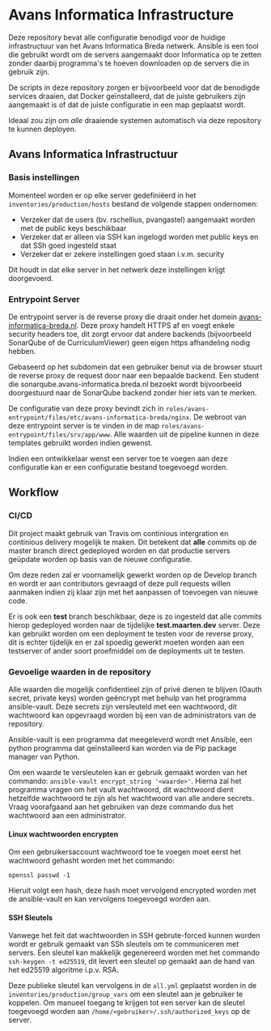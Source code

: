 # Avans Informatica Infrastructure

Deze repository bevat alle configuratie benodigd voor de huidige infrastructuur van
het Avans Informatica Breda netwerk. Ansible is een tool die gebruikt wordt om de servers
aangemaakt door Informatica op te zetten zonder daarbij programma's te hoeven downloaden
op de servers die in gebruik zijn.

De scripts in deze repository zorgen er bijvoorbeeld voor dat de benodigde services
draaien, dat Docker geïnstalleerd, dat de juiste gebruikers zijn aangemaakt is of dat de juiste configuratie in een
map geplaatst wordt.

Ideaal zou zijn om _alle_ draaiende systemen automatisch via deze repository
te kunnen deployen.

## Avans Informatica Infrastructuur

### Basis instellingen

Momenteel worden er op elke server gedefiniëerd in het `inventories/production/hosts`
bestand de volgende stappen ondernomen:
- Verzeker dat de users (bv. rschellius, pvangastel) aangemaakt worden met de public keys beschikbaar
- Verzeker dat er alleen via SSH kan ingelogd worden met public keys en dat SSh goed ingesteld staat
- Verzeker dat er zekere instellingen goed staan i.v.m. security

Dit houdt in dat elke server in het netwerk deze instellingen krijgt doorgevoerd.

### Entrypoint Server

De entrypoint server is de reverse proxy die draait onder het domein [avans-informatica-breda.nl](https://avans-informatica-breda.nl).
Deze proxy handelt HTTPS af en voegt enkele security headers toe, dit zorgt ervoor
dat andere backends (bijvoorbeeld SonarQube of de CurriculumViewer) geen eigen https
afhandeling nodig hebben.

Gebaseerd op het subdomein dat een gebruiker benut via de browser stuurt de reverse proxy
de request door naar een bepaalde backend. Een student die 
sonarqube.avans-informatica.breda.nl bezoekt wordt bijvoorbeeld doorgestuurd naar de SonarQube backend
zonder hier iets van te merken. 

De configuratie van deze proxy bevindt zich in `roles/avans-entrypoint/files/etc/avans-informatica-breda/nginx`.
De webroot van deze entrypoint server is te vinden in de map `roles/avans-entrypoint/files/srv/app/www`.
Alle waarden uit de pipeline kunnen in deze templates gebruikt worden indien gewenst.

Indien een ontwikkelaar wenst een server toe te voegen aan deze configuratie kan er een configuratie bestand
toegevoegd worden.

## Workflow

### CI/CD

Dit project maakt gebruik van Travis om continious intergration en continious delivery
mogelijk te maken. Dit betekent dat **alle** commits op de master branch direct
gedeployed worden en dat productie servers geüpdate worden op basis van de
nieuwe configuratie.

Om deze reden zal er voornamelijk gewerkt worden op de Develop branch en wordt er aan
contributors gevraagd of deze pull requests willen aanmaken indien zij klaar zijn
met het aanpassen of toevoegen van nieuwe code.

Er is ook een **test** branch beschikbaar, deze is zo ingesteld dat alle commits hierop
gedeployed worden naar de tijdelijke **test.maarten.dev** server. Deze kan gebruikt
worden om een deployment te testen voor de reverse proxy, dit is echter tijdelijk
en er zal spoedig gewerkt moeten worden aan een testserver of ander
soort proefmiddel om de deployments uit te testen.

### Gevoelige waarden in de repository

Alle waarden die mogelijk confidentieel zijn of privé dienen te blijven (Oauth secret, private keys) worden
geëncrypt met behulp van het programma ansible-vault. Deze secrets zijn versleuteld met een wachtwoord,
dit wachtwoord kan opgevraagd worden bij een van de administrators van de repository.

Ansible-vault is een programma dat meegeleverd wordt met Ansible, een python
programma dat geïnstalleerd kan worden via de Pip package manager van Python.

Om een waarde  te versleutelen kan er gebruik gemaakt worden van het commando:
`ansible-vault encrypt_string '<waarde>'`. Hierna zal het programma vragen om het 
vault wachtwoord, dit wachtwoord dient hetzelfde wachtwoord te zijn als het wachtwoord
van alle andere secrets. Vraag voorafgaand aan het gebruiken van deze commando dus
het wachtwoord aan een administrator.

#### Linux wachtwoorden encrypten

Om een gebruikersaccount wachtwoord toe te voegen moet eerst het wachtwoord gehasht worden
met het commando:

`openssl passwd -1`

Hieruit volgt een hash, deze hash moet vervolgend encrypted worden met de ansible-vault
en kan vervolgens toegevoegd worden aan.

#### SSH Sleutels

Vanwege het feit dat wachtwoorden in SSH gebrute-forced kunnen worden wordt er gebruik
gemaakt van SSh sleutels om te communiceren met servers. Een sleutel kan makkelijk
gegenereerd worden met het commando `ssh-keygen -t ed25519`, dit levert een sleutel op
gemaakt aan de hand van het ed25519 algoritme i.p.v. RSA.

Deze publieke sleutel kan vervolgens in de `all.yml` geplaatst worden in de `inventories/production/group_vars`
om een sleutel aan je gebruiker te koppelen. Om manueel toegang te krijgen tot een server
kan de sleutel toegevoegd worden aan `/home/<gebruiker>/.ssh/authorized_keys` op de server.
